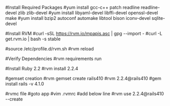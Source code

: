 #Install Required Packages
#yum install gcc-c++ patch readline readline-devel zlib zlib-devel
#yum install libyaml-devel libffi-devel openssl-devel make
#yum install bzip2 autoconf automake libtool bison iconv-devel sqlite-devel

#Install RVM
#curl -sSL https://rvm.io/mpapis.asc | gpg --import -
#curl -L get.rvm.io | bash -s stable


#source /etc/profile.d/rvm.sh
#rvm reload

#Verify Dependencies
#rvm requirements run

#Install Ruby 2.2
#rvm install 2.2.4

#gemset creation
#rvm gemset create rails410
#rvm 2.2.4@rails410
#gem install rails -v 4.1.0

#rvmc file
#goto app
#vim .rvmrc
#add below line
#rvm use 2.2.4@rails410  --create
